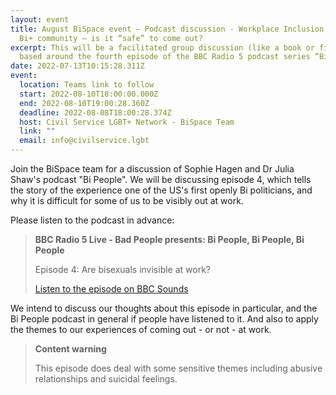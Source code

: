 ```yaml
---
layout: event
title: August BiSpace event – Podcast discussion - Workplace Inclusion for the
  Bi+ community – is it “safe” to come out?
excerpt: This will be a facilitated group discussion (like a book or film club),
  based around the fourth episode of the BBC Radio 5 podcast series “Bi People”.
date: 2022-07-13T10:15:28.311Z
event:
  location: Teams link to follow
  start: 2022-08-10T18:00:00.000Z
  end: 2022-08-10T19:00:28.360Z
  deadline: 2022-08-08T18:00:28.374Z
  host: Civil Service LGBT+ Network - BiSpace Team
  link: ""
  email: info@civilservice.lgbt
---
```

Join the BiSpace team for a discussion of Sophie Hagen and Dr Julia Shaw's podcast "Bi People". We will be discussing episode 4, which tells the story of the experience one of the US's first openly Bi politicians, and why it is difficult for some of us to be visibly out at work.  

Please listen to the podcast in advance:

> **BBC Radio 5 Live - Bad People presents: Bi People, Bi People, Bi People**
>
> Episode 4: Are bisexuals invisible at work?
>
> [Listen to the episode on BBC Sounds](https://www.bbc.co.uk/programmes/p0chw0rb)

We intend to discuss our thoughts about this episode in particular, and the Bi People podcast in general if people have listened to it.  And also to apply the themes to our experiences of coming out - or not - at work.

> **Content warning**
>
> This episode does deal with some sensitive themes including abusive relationships and suicidal feelings.  
